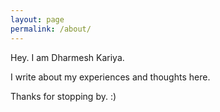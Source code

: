 ```yaml
---
layout: page
permalink: /about/
---
```

Hey. I am Dharmesh Kariya.

I write about my experiences and thoughts here.

Thanks for stopping by. :)
